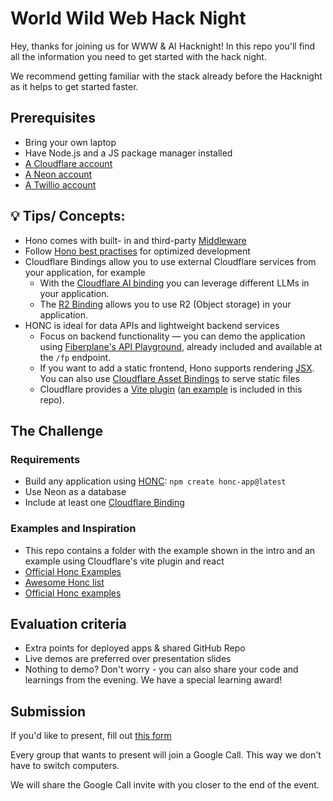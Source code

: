 # World Wild Web Hack Night
Hey, 
thanks for joining us for WWW & AI Hacknight! In this repo you'll find all the information you need to get started with the hack night. 

We recommend getting familiar with the stack already before the Hacknight as it helps to get started faster.

## Prerequisites
* Bring your own laptop
* Have Node.js and a JS package manager installed
* [A Cloudflare account](https://dash.cloudflare.com/login/) 
* [A Neon account](https://neon.tech/)
* [A Twillio account](https://login.twilio.com/u/signup)

## 💡 Tips/ Concepts:
* Hono comes with built- in and third-party [Middleware](https://hono.dev/docs/guides/middleware)
* Follow [Hono best practises](https://hono.dev/docs/guides/best-practices) for optimized development
* Cloudflare Bindings allow you to use external Cloudflare services from your application, for example
  * With the [Cloudflare AI binding](https://developers.cloudflare.com/workers-ai/configuration/bindings/) you can leverage different LLMs in your application.
  * The [R2 Binding](https://developers.cloudflare.com/r2/api/workers/workers-api-usage/) allows you to use R2 (Object storage) in your application. 
* HONC is ideal for data APIs and lightweight backend services
  * Focus on backend functionality — you can demo the application using [Fiberplane's API Playground](https://fiberplane.com/docs/get-started/), already included and available at the `/fp` endpoint.
  * If you want to add a static frontend, Hono supports rendering [JSX](https://hono.dev/docs/guides/jsx). You can also use [Cloudflare Asset Bindings](https://developers.cloudflare.com/workers/static-assets/) to serve static files
  * Cloudflare provides a [Vite plugin](https://developers.cloudflare.com/workers/vite-plugin/) ([an example](/examples/cloudflare-vite-plugin) is included in this repo).



## The Challenge
### Requirements
- Build any application using [HONC](https://honc.dev/): `npm create honc-app@latest`
- Use Neon as a database
- Include at least one [Cloudflare Binding](https://developers.cloudflare.com/workers/runtime-apis/bindings/)

 

### Examples and Inspiration
- This repo contains a folder with the example shown in the intro and an example using Cloudflare's vite plugin and react
- [Official Honc Examples](https://github.com/fiberplane/create-honc-app/tree/main/examples)
- [Awesome Honc list](https://github.com/fiberplane/awesome-honc)
- [Official Honc examples]()


## Evaluation criteria
- Extra points for deployed apps & shared GitHub Repo
- Live demos are preferred over presentation slides
- Nothing to demo? Don't worry - you can also share your code and learnings from the evening. We have a special learning award!

## Submission
If you'd like to present, fill out [this form](https://forms.gle/BPZWbHzzZ3prjsZL7)

Every group that wants to present will join a Google Call. This way we don't have to switch computers. 

We will share the Google Call invite with you closer to the end of the event. 
